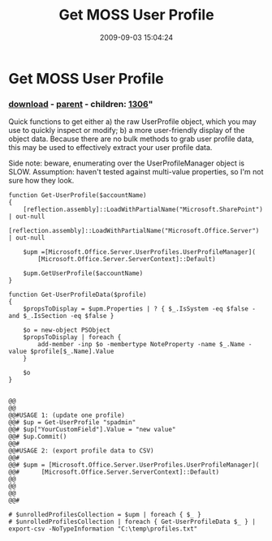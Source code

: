 ﻿---
pid:            1305
parent:         1303
children:       1306
poster:         Peter
title:          Get MOSS User Profile
date:           2009-09-03 15:04:24
format:         posh
---

# Get MOSS User Profile

### [download](1305.ps1) - [parent](1303.md) - children: [1306](1306.md)"

Quick functions to get either 
 a) the raw UserProfile object, which you may use to quickly inspect or modify;
 b) a more user-friendly display of the object data. Because there are no bulk methods to grab user profile data, this may be used to effectively extract your user profile data.

Side note: beware, enumerating over the UserProfileManager object is SLOW.
Assumption: haven't tested against multi-value properties, so I'm not sure how they look.

```posh
function Get-UserProfile($accountName)
{
	[reflection.assembly]::LoadWithPartialName("Microsoft.SharePoint") | out-null
	[reflection.assembly]::LoadWithPartialName("Microsoft.Office.Server") | out-null
	
	$upm =[Microsoft.Office.Server.UserProfiles.UserProfileManager](
		[Microsoft.Office.Server.ServerContext]::Default)
		
	$upm.GetUserProfile($accountName)
}

function Get-UserProfileData($profile)
{
	$propsToDisplay = $upm.Properties | ? { $_.IsSystem -eq $false -and $_.IsSection -eq $false }
	
	$o = new-object PSObject
	$propsToDisplay | foreach {
		add-member -inp $o -membertype NoteProperty -name $_.Name -value $profile[$_.Name].Value
	}
	
	$o
}


@@
@@
@@#USAGE 1: (update one profile)
@@# $up = Get-UserProfile "spadmin"
@@# $up["YourCustomField"].Value = "new value"
@@# $up.Commit()
@@#
@@#USAGE 2: (export profile data to CSV)
@@#
@@# $upm = [Microsoft.Office.Server.UserProfiles.UserProfileManager](
@@#      [Microsoft.Office.Server.ServerContext]::Default)
@@
@@
@@
@@#

# $unrolledProfilesCollection = $upm | foreach { $_ }
# $unrolledProfilesCollection | foreach { Get-UserProfileData $_ } | export-csv -NoTypeInformation "C:\temp\profiles.txt"
```
